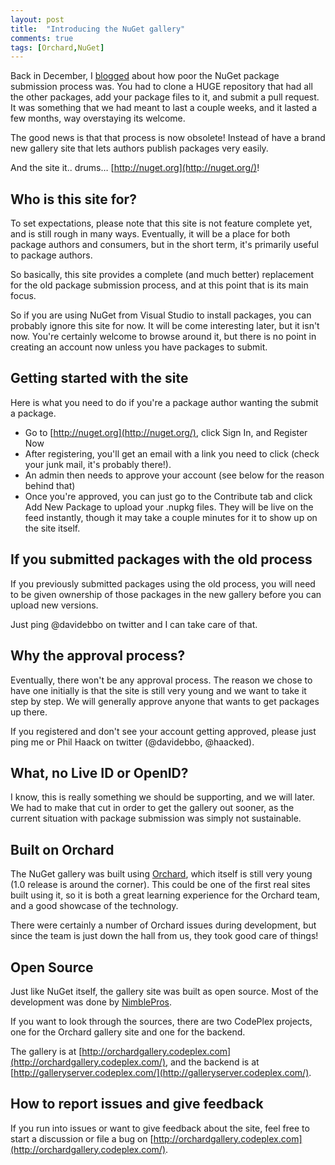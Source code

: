 ```yaml
---
layout: post
title:  "Introducing the NuGet gallery"
comments: true
tags: [Orchard,NuGet]
---
```



Back in December, I [blogged](http://blogs.msdn.com/b/davidebb/archive/2010/12/25/an-update-on-the-nuget-package-submission-process.aspx) about how poor the NuGet package submission process was. You had to clone a HUGE repository that had all the other packages, add your package files to it, and submit a pull request. It was something that we had meant to last a couple weeks, and it lasted a few months, way overstaying its welcome.

The good news is that that process is now obsolete! Instead of have a brand new gallery site that lets authors publish packages very easily.

And the site it.. drums… [http://nuget.org](http://nuget.org/)!

## Who is this site for?

To set expectations, please note that this site is not feature complete yet, and is still rough in many ways. Eventually, it will be a place for both package authors and consumers, but in the short term, it's primarily useful to package authors.

So basically, this site provides a complete (and much better) replacement for the old package submission process, and at this point that is its main focus.

So if you are using NuGet from Visual Studio to install packages, you can probably ignore this site for now. It will be come interesting later, but it isn't now. You're certainly welcome to browse around it, but there is no point in creating an account now unless you have packages to submit.

## Getting started with the site

Here is what you need to do if you're a package author wanting the submit a package.

- Go to [http://nuget.org](http://nuget.org/), click Sign In, and Register Now  
- After registering, you'll get an email with a link you need to click (check your junk mail, it's probably there!).  
- An admin then needs to approve your account (see below for the reason behind that)  
- Once you're approved, you can just go to the Contribute tab and click Add New Package to upload your .nupkg files. They will be live on the feed instantly, though it may take a couple minutes for it to show up on the site itself.





## If you submitted packages with the old process

If you previously submitted packages using the old process, you will need to be given ownership of those packages in the new gallery before you can upload new versions.

Just ping @davidebbo on twitter and I can take care of that.

## Why the approval process?

Eventually, there won't be any approval process. The reason we chose to have one initially is that the site is still very young and we want to take it step by step. We will generally approve anyone that wants to get packages up there.

If you registered and don't see your account getting approved, please just ping me or Phil Haack on twitter (@davidebbo, @haacked).

## What, no Live ID or OpenID?

I know, this is really something we should be supporting, and we will later. We had to make that cut in order to get the gallery out sooner, as the current situation with package submission was simply not sustainable.

## Built on Orchard

The NuGet gallery was built using [Orchard](http://orchardproject.net/), which itself is still very young (1.0 release is around the corner). This could be one of the first real sites built using it, so it is both a great learning experience for the Orchard team, and a good showcase of the technology.

There were certainly a number of Orchard issues during development, but since the team is just down the hall from us, they took good care of things!

## Open Source

Just like NuGet itself, the gallery site was built as open source. Most of the development was done by [NimblePros](http://nimblepros.com/).

If you want to look through the sources, there are two CodePlex projects, one for the Orchard gallery site and one for the backend.

The gallery is at [http://orchardgallery.codeplex.com](http://orchardgallery.codeplex.com/), and the backend is at [http://galleryserver.codeplex.com/](http://galleryserver.codeplex.com/).

## How to report issues and give feedback

If you run into issues or want to give feedback about the site, feel free to start a discussion or file a bug on [http://orchardgallery.codeplex.com](http://orchardgallery.codeplex.com/).

